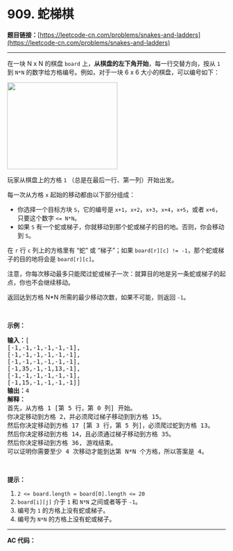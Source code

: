 # 909. 蛇梯棋

**题目链接：**[https://leetcode-cn.com/problems/snakes-and-ladders](https://leetcode-cn.com/problems/snakes-and-ladders)

---

<div class="content__1Y2H">
 <div class="notranslate">
  <p>在一块 N x N 的棋盘&nbsp;<code>board</code>&nbsp;上，<strong>从棋盘的左下角开始</strong>，每一行交替方向，按从&nbsp;<code>1</code> 到 <code>N*N</code>&nbsp;的数字给方格编号。例如，对于一块 6 x 6 大小的棋盘，可以编号如下：</p> 
  <pre class="language-text"><img style="height: 200px; width: 254px;" src="/aliyun-lc-upload/uploads/2019/01/31/snakes.png" alt="">
</pre> 
  <p>玩家从棋盘上的方格&nbsp;<code>1</code> （总是在最后一行、第一列）开始出发。</p> 
  <p>每一次从方格&nbsp;<code>x</code>&nbsp;起始的移动都由以下部分组成：</p> 
  <ul> 
   <li>你选择一个目标方块 <code>S</code>，它的编号是 <code>x+1</code>，<code>x+2</code>，<code>x+3</code>，<code>x+4</code>，<code>x+5</code>，或者 <code>x+6</code>，只要这个数字&nbsp;<code>&lt;= N*N</code>。</li> 
   <li>如果 <code>S</code> 有一个蛇或梯子，你就移动到那个蛇或梯子的目的地。否则，你会移动到 <code>S</code>。&nbsp;</li> 
  </ul> 
  <p>在 <code>r</code> 行 <code>c</code> 列上的方格里有 “蛇” 或 “梯子”；如果 <code>board[r][c] != -1</code>，那个蛇或梯子的目的地将会是 <code>board[r][c]</code>。</p> 
  <p>注意，你每次移动最多只能爬过蛇或梯子一次：就算目的地是另一条蛇或梯子的起点，你也不会继续移动。</p> 
  <p>返回达到方格 N*N 所需的最少移动次数，如果不可能，则返回 <code>-1</code>。</p> 
  <p>&nbsp;</p> 
  <p><strong>示例：</strong></p> 
  <pre class="language-text"><strong>输入：</strong>[
[-1,-1,-1,-1,-1,-1],
[-1,-1,-1,-1,-1,-1],
[-1,-1,-1,-1,-1,-1],
[-1,35,-1,-1,13,-1],
[-1,-1,-1,-1,-1,-1],
[-1,15,-1,-1,-1,-1]]
<strong>输出：</strong>4
<strong>解释：</strong>
首先，从方格 1 [第 5 行，第 0 列] 开始。
你决定移动到方格 2，并必须爬过梯子移动到到方格 15。
然后你决定移动到方格 17 [第 3 行，第 5 列]，必须爬过蛇到方格 13。
然后你决定移动到方格 14，且必须通过梯子移动到方格 35。
然后你决定移动到方格 36, 游戏结束。
可以证明你需要至少 4 次移动才能到达第 N*N 个方格，所以答案是 4。
</pre> 
  <p>&nbsp;</p> 
  <p><strong>提示：</strong></p> 
  <ol> 
   <li><code>2 &lt;= board.length = board[0].length&nbsp;&lt;= 20</code></li> 
   <li><code>board[i][j]</code>&nbsp;介于&nbsp;<code>1</code>&nbsp;和&nbsp;<code>N*N</code>&nbsp;之间或者等于&nbsp;<code>-1</code>。</li> 
   <li>编号为&nbsp;<code>1</code>&nbsp;的方格上没有蛇或梯子。</li> 
   <li>编号为&nbsp;<code>N*N</code>&nbsp;的方格上没有蛇或梯子。</li> 
  </ol> 
 </div>
</div>

---

**AC 代码：**

```java

```